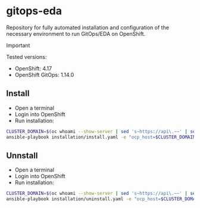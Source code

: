 # gitops-eda

Repository for fully automated installation and configuration of the necessary environment to run GitOps/EDA on OpenShift.

> [!IMPORTANT]  
> Tested versions: 
> - OpenShift: 4.17
> - OpenShift GitOps: 1.14.0

## Install

- Open a terminal
- Login into OpenShift
- Run installation:
```sh
CLUSTER_DOMAIN=$(oc whoami --show-server | sed 's~https://api\.~~' | sed 's~:.*~~')
ansible-playbook installation/install.yaml -e "ocp_host=$CLUSTER_DOMAIN"
```

## Unnstall

- Open a terminal
- Login into OpenShift
- Run installation:
```sh
CLUSTER_DOMAIN=$(oc whoami --show-server | sed 's~https://api\.~~' | sed 's~:.*~~')
ansible-playbook installation/uninstall.yaml -e "ocp_host=$CLUSTER_DOMAIN"
```